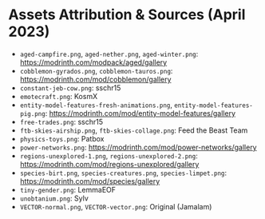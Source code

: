 # Assets Attribution & Sources (April 2023)

- `aged-campfire.png`, `aged-nether.png`, `aged-winter.png`: https://modrinth.com/modpack/aged/gallery
- `cobblemon-gyrados.png`, `cobblemon-tauros.png`: https://modrinth.com/mod/cobblemon/gallery
- `constant-jeb-cow.png`: sschr15
- `emotecraft.png`: KosmX
- `entity-model-features-fresh-animations.png`, `entity-model-features-pig.png`: https://modrinth.com/mod/entity-model-features/gallery
- `free-trades.png`: sschr15
- `ftb-skies-airship.png`, `ftb-skies-collage.png`: Feed the Beast Team
- `physics-toys.png`: Patbox
- `power-networks.png`: https://modrinth.com/mod/power-networks/gallery
- `regions-unexplored-1.png`, `regions-unexplored-2.png`: https://modrinth.com/mod/regions-unexplored/gallery
- `species-birt.png`, `species-creatures.png`, `species-limpet.png`: https://modrinth.com/mod/species/gallery
- `tiny-gender.png`: LemmaEOF
- `unobtanium.png`: Sylv
- `VECTOR-normal.png`, `VECTOR-vector.png`: Original (Jamalam)
